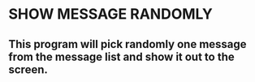 # SHOW MESSAGE RANDOMLY
## This program will pick randomly one message from the message list and show it out to the screen.